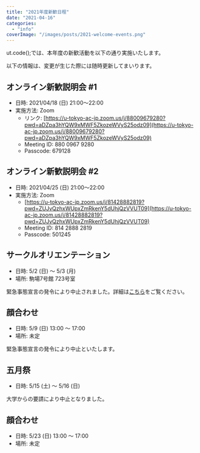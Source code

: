 ```yaml
---
title: "2021年度新歓日程"
date: "2021-04-16"
categories: 
  - "info"
coverImage: "/images/posts/2021-welcome-events.png"
---
```


ut.code();では、本年度の新歓活動を以下の通り実施いたします。

以下の情報は、変更が生じた際には随時更新してまいります。

## オンライン新歓説明会 #1

- 日時: 2021/04/18 (日) 21:00～22:00
- 実施方法: Zoom
    - リンク: [https://u-tokyo-ac-jp.zoom.us/j/88009679280?pwd=aDZpa3hYQW9xMWF5ZkozeWVyS25odz09](https://u-tokyo-ac-jp.zoom.us/j/88009679280?pwd=aDZpa3hYQW9xMWF5ZkozeWVyS25odz09)
    - Meeting ID: 880 0967 9280
    - Passcode: 679128

## オンライン新歓説明会 #2

- 日時: 2021/04/25 (日) 21:00～22:00
- 実施方法: Zoom
    - [https://u-tokyo-ac-jp.zoom.us/j/81428882819?pwd=ZUJvQzhxWUpxZmRkenY5dUhjQzVVUT09](https://u-tokyo-ac-jp.zoom.us/j/81428882819?pwd=ZUJvQzhxWUpxZmRkenY5dUhjQzVVUT09)
    - Meeting ID: 814 2888 2819
    - Passcode: 501245

## サークルオリエンテーション

- 日時: 5/2 (日) ～ 5/3 (月)
- 場所: 駒場7号館 723号室

緊急事態宣言の発令により中止されました。詳細は[こちら](https://www.a103.net/ori/2021/welcome/schedule/cirori)をご覧ください。

## 顔合わせ

- 日時: 5/9 (日) 13:00 ～ 17:00
- 場所: 未定

緊急事態宣言の発令により中止といたします。

## 五月祭

- 日時: 5/15 (土) ～ 5/16 (日)

大学からの要請により中止となりました。

## 顔合わせ

- 日時: 5/23 (日) 13:00 ～ 17:00
- 場所: 未定

